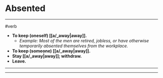 # Absented
---
#verb
- **To keep (oneself) [[a/_away|away]].**
	- _Example: Most of the men are retired, jobless, or have otherwise temporarily absented themselves from the workplace._
- **To keep (someone) [[a/_away|away]].**
- **Stay [[a/_away|away]]; withdraw.**
- **Leave.**
---
---
